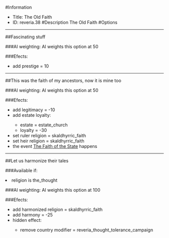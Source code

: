 #Information
 - Title: The Old Faith
 - ID: reveria.38
#Description
The Old Faith
#Options

___
##Fascinating stuff

###AI weighting:
AI weights this option at 50


###Efects:<ul><li>add prestige = 10</li></ul>

___
##This was the faith of my ancestors, now it is mine too

###AI weighting:
AI weights this option at 50


###Efects:<ul><li>add legitimacy = -10</li><li>add estate loyalty:</li><ul><li>estate = estate_church</li><li>loyalty = -30</li></ul><li>set ruler religion = skaldhyrric_faith</li><li>set heir religion = skaldhyrric_faith</li><li>the event [The Faith of the State](../events/the_faith_of_the_state.md) happens</li></ul>

___
##Let us harmonize their tales

###Available if:
<li>religion is the_thought</li>

###AI weighting:
AI weights this option at 100


###Efects:<ul><li>add harmonized religion = skaldhyrric_faith</li><li>add harmony = -25</li><li>hidden effect:</li><ul><li>remove country modifier = reveria_thought_tolerance_campaign</li></ul></ul>
